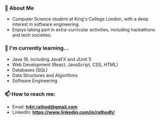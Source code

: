 

<!--
**harirathod/harirathod** is a ✨ _special_ ✨ repository because its `README.md` (this file) appears on your GitHub profile.

Here are some ideas to get you started:

- 🔭 I’m currently working on ...
- 🌱 I’m currently learning ...
- 👯 I’m looking to collaborate on ...
- 🤔 I’m looking for help with ...
- 💬 Ask me about ...
- 📫 How to reach me: ...
- 😄 Pronouns: ...
- ⚡ Fun fact: ...
-->

### 👋 About Me
- Computer Science student at King's College London, with a deep interest in software engineering. 
- Enjoys taking part in extra-curricular activities, including hackathons and tech societies.

### 🌱 I'm currently learning...
- Java 18, including JavaFX and JUnit 5
- Web Development (React, JavaScript, CSS, HTML)
- Databases (SQL)
- Data Structures and Algorithms
- Software Engineering 

### 📫 How to reach me:
- Email: **h4ri.rathod@gmail.com**
- LinkedIn: **https://www.linkedin.com/in/rathodh/**
